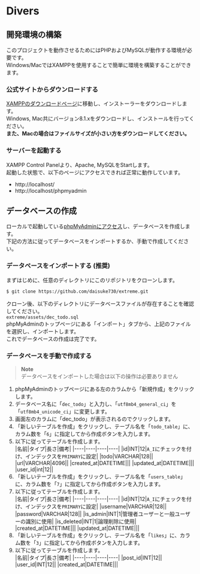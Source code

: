 # Divers

## 開発環境の構築
このプロジェクトを動作させるためにはPHPおよびMySQLが動作する環境が必要です。  
Windows/MacではXAMPPを使用することで簡単に環境を構築することができます。  

### 公式サイトからダウンロードする
[XAMPPのダウンロードページ](https://www.apachefriends.org/jp/download.html)に移動し、インストーラーをダウンロードします。  
Windows, Mac共にバージョン8.1.xをダウンロードし、インストールを行ってください。  
**また、Macの場合はファイルサイズが小さい方をダウンロードしてください。**

### サーバーを起動する
XAMPP Control Panelより、Apache, MySQLをStartします。  
起動した状態で、以下のページにアクセスできれば正常に動作しています。
- http://localhost/
- http://localhost/phpmyadmin

## データベースの作成
ローカルで起動している[phpMyAdminにアクセス](http://localhost/phpmyadmin)し、データベースを作成します。  
下記の方法に従ってデータベースをインポートするか、手動で作成してください。

### データベースをインポートする (推奨)
まずはじめに、任意のディレクトリにこのリポジトリをクローンします。
```bash
$ git clone https://github.com/daisuke730/extreme.git
```
クローン後、以下のディレクトリにデータベースファイルが存在することを確認してください。  
`extreme/assets/dec_todo.sql`  
phpMyAdminのトップページにある「インポート」タブから、上記のファイルを選択し、インポートします。  
これでデータベースの作成は完了です。

### データベースを手動で作成する
> **Note**  
> データベースをインポートした場合は以下の操作は必要ありません

1. phpMyAdminのトップページにある左のカラムから「新規作成」をクリックします。
2. データベース名に「`dec_todo`」と入力し、「`utf8mb4_general_ci`」を「`utf8mb4_unicode_ci`」に変更します。
3. 画面左のカラムに「dec_todo」が表示されるのでクリックします。
4. 「新しいテーブルを作成」をクリックし、テーブル名を「`todo_table`」に、カラム数を「`6`」に指定してから作成ボタンを入力します。
5. 以下に従ってテーブルを作成します。  
   |名前|タイプ|長さ|備考|
   |----|----|----|----|
   |id|INT|12|`A_I`にチェックを付け、インデックスを`PRIMARY`に設定|
   |todo|VARCHAR|128||
   |url|VARCHAR|4096||
   |created_at|DATETIME|||
   |updated_at|DATETIME|||
   |user_id|int|12||
6. 「新しいテーブルを作成」をクリックし、テーブル名を「`users_table`」に、カラム数を「`7`」に指定してから作成ボタンを入力します。
7. 以下に従ってテーブルを作成します。  
   |名前|タイプ|長さ|備考|
   |----|----|----|----|
   |id|INT|12|`A_I`にチェックを付け、インデックスを`PRIMARY`に設定|
   |username|VARCHAR|128||
   |password|VARCHAR|128||
   |is_admin|INT|1|管理者ユーザーと一般ユーザーの識別に使用|
   |is_deleted|INT|1|論理削除に使用|
   |created_at|DATETIME|||
   |updated_at|DATETIME|||
8. 「新しいテーブルを作成」をクリックし、テーブル名を「`likes`」に、カラム数を「`3`」に指定してから作成ボタンを入力します。
9. 以下に従ってテーブルを作成します。  
   |名前|タイプ|長さ|備考|
   |----|----|----|----|
   |post_id|INT|12||
   |user_id|INT|12||
   |created_at|DATETIME|||
